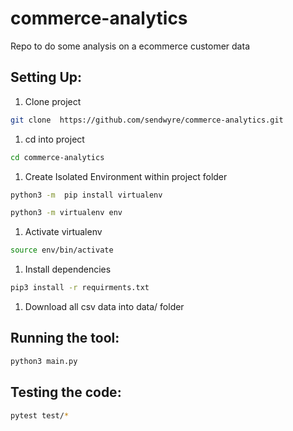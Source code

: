 # commerce-analytics

Repo to do some analysis on a ecommerce customer data
## Setting Up:

1. Clone project
```bash
git clone  https://github.com/sendwyre/commerce-analytics.git 
```

1. cd into project
```bash 
cd commerce-analytics
```

1. Create Isolated Environment within project folder
```bash 
python3 -m  pip install virtualenv
``` 
```bash
python3 -m virtualenv env
``` 

1. Activate virtualenv
```bash
source env/bin/activate
```

1. Install dependencies 
```bash 
pip3 install -r requirments.txt
```

1. Download all csv data into data/ folder


## Running the tool:

```bash 
python3 main.py
```

## Testing the code:
```bash 
pytest test/*
```
